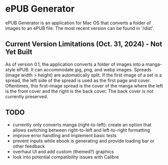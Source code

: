 # ePUB Generator

ePUB Generator is an application for Mac OS that converts a folder of images to an ePUB file. The most recent version can be found in '/dist'.

## Current Version Limitations (Oct. 31, 2024) - **Not Yet Built**

As of version 0.1, the application converts a folder of images into a manga-style ePUB.  It can accommodate jpg, png, and webp images. Spreads (image width > height) are automatically split. If the first image of a set is a spread, the left side of the spread is used as the first page and cover. Oftentimes, this first-image spread is the cover of the manga where the left is the front cover and the right is the back cover. The back cover is not currently preserved.

## TODO

- currently only converts manga (right-to-left): create an option that allows switching between right-to-left and left-to-right formatting
- improve error handling and implement basic tests
- prevent inputs while ebook is generating and provide loading bar or other feedback
- overhaul UI and add custom (themed?) graphics
- look into potential compatibility issues with Calibre